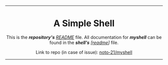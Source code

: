 <hr>
<div align="center">

# A Simple Shell

This is the ***repository's*** <ins>*README*</ins> file.  All documentation for ***myshell*** can be found in the ***shell's*** *[[readme](./readme)]* file.

Link to repo (in case of issue): [noto-21/myshell](https://github.com/noto-21/myshell)

</div>
<hr>
